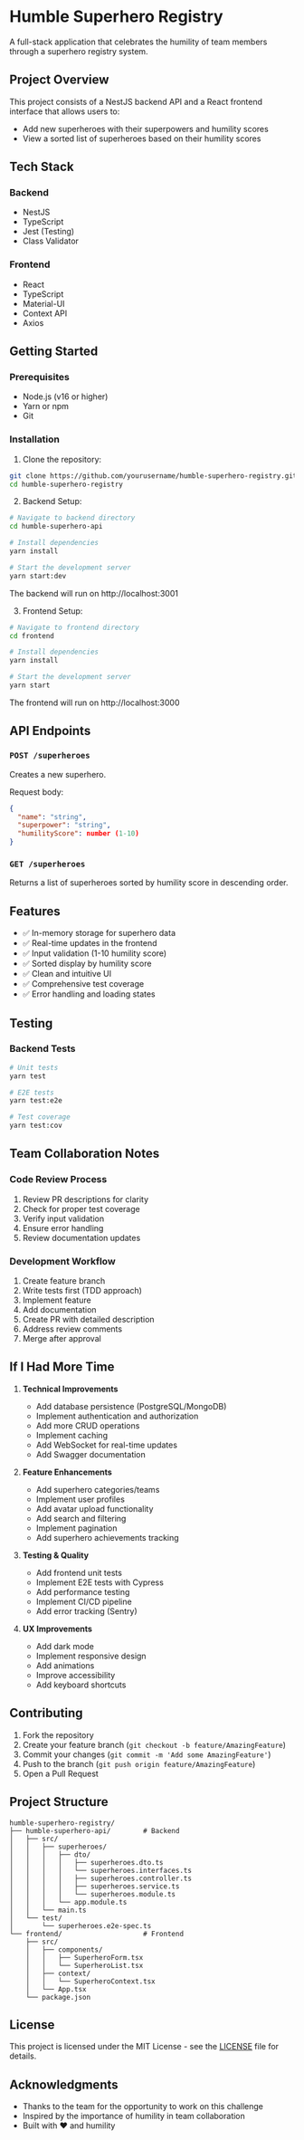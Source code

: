 # Humble Superhero Registry

A full-stack application that celebrates the humility of team members through a superhero registry system.

## Project Overview

This project consists of a NestJS backend API and a React frontend interface that allows users to:
- Add new superheroes with their superpowers and humility scores
- View a sorted list of superheroes based on their humility scores

## Tech Stack

### Backend
- NestJS
- TypeScript
- Jest (Testing)
- Class Validator

### Frontend
- React
- TypeScript
- Material-UI
- Context API
- Axios

## Getting Started

### Prerequisites
- Node.js (v16 or higher)
- Yarn or npm
- Git

### Installation

1. Clone the repository:

```bash
git clone https://github.com/yourusername/humble-superhero-registry.git
cd humble-superhero-registry
```

2. Backend Setup:
```bash
# Navigate to backend directory
cd humble-superhero-api

# Install dependencies
yarn install

# Start the development server
yarn start:dev
```
The backend will run on http://localhost:3001

3. Frontend Setup:
```bash
# Navigate to frontend directory
cd frontend

# Install dependencies
yarn install

# Start the development server
yarn start
```
The frontend will run on http://localhost:3000

## API Endpoints

### `POST /superheroes`
Creates a new superhero.

Request body:
```json
{
  "name": "string",
  "superpower": "string",
  "humilityScore": number (1-10)
}
```

### `GET /superheroes`
Returns a list of superheroes sorted by humility score in descending order.

## Features

- ✅ In-memory storage for superhero data
- ✅ Real-time updates in the frontend
- ✅ Input validation (1-10 humility score)
- ✅ Sorted display by humility score
- ✅ Clean and intuitive UI
- ✅ Comprehensive test coverage
- ✅ Error handling and loading states

## Testing

### Backend Tests
```bash
# Unit tests
yarn test

# E2E tests
yarn test:e2e

# Test coverage
yarn test:cov
```

## Team Collaboration Notes

### Code Review Process
1. Review PR descriptions for clarity
2. Check for proper test coverage
3. Verify input validation
4. Ensure error handling
5. Review documentation updates

### Development Workflow
1. Create feature branch
2. Write tests first (TDD approach)
3. Implement feature
4. Add documentation
5. Create PR with detailed description
6. Address review comments
7. Merge after approval

## If I Had More Time

1. **Technical Improvements**
   - Add database persistence (PostgreSQL/MongoDB)
   - Implement authentication and authorization
   - Add more CRUD operations
   - Implement caching
   - Add WebSocket for real-time updates
   - Add Swagger documentation

2. **Feature Enhancements**
   - Add superhero categories/teams
   - Implement user profiles
   - Add avatar upload functionality
   - Add search and filtering
   - Implement pagination
   - Add superhero achievements tracking

3. **Testing & Quality**
   - Add frontend unit tests
   - Implement E2E tests with Cypress
   - Add performance testing
   - Implement CI/CD pipeline
   - Add error tracking (Sentry)

4. **UX Improvements**
   - Add dark mode
   - Implement responsive design
   - Add animations
   - Improve accessibility
   - Add keyboard shortcuts

## Contributing

1. Fork the repository
2. Create your feature branch (`git checkout -b feature/AmazingFeature`)
3. Commit your changes (`git commit -m 'Add some AmazingFeature'`)
4. Push to the branch (`git push origin feature/AmazingFeature`)
5. Open a Pull Request

## Project Structure

```
humble-superhero-registry/
├── humble-superhero-api/        # Backend
│   ├── src/
│   │   ├── superheroes/
│   │   │   ├── dto/
│   │   │   │   ├── superheroes.dto.ts
│   │   │   │   └── superheroes.interfaces.ts
│   │   │   │   ├── superheroes.controller.ts
│   │   │   │   ├── superheroes.service.ts
│   │   │   │   └── superheroes.module.ts
│   │   │   └── app.module.ts
│   │   └── main.ts
│   └── test/
│       └── superheroes.e2e-spec.ts
└── frontend/                    # Frontend
    ├── src/
    │   ├── components/
    │   │   ├── SuperheroForm.tsx
    │   │   └── SuperheroList.tsx
    │   ├── context/
    │   │   └── SuperheroContext.tsx
    │   └── App.tsx
    └── package.json
```

## License

This project is licensed under the MIT License - see the [LICENSE](LICENSE) file for details.

## Acknowledgments

* Thanks to the team for the opportunity to work on this challenge
* Inspired by the importance of humility in team collaboration
* Built with ❤️ and humility
